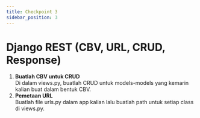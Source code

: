 ```yaml
---
title: Checkpoint 3
sidebar_position: 3
---
```


# Django REST (CBV, URL, CRUD, Response)

1. **Buatlah CBV untuk CRUD**<br/>
    Di dalam views.py, buatlah CRUD untuk models-models yang kemarin kalian buat dalam bentuk CBV. 
2. **Pemetaan URL**<br/>
    Buatlah file urls.py dalam app kalian lalu buatlah path untuk setiap class di views.py.
